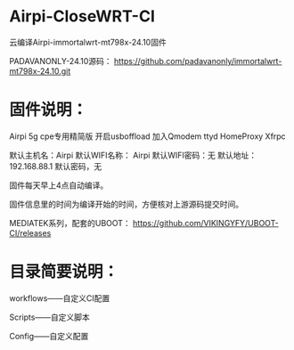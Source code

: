 # Airpi-CloseWRT-CI
云编译Airpi-immortalwrt-mt798x-24.10固件

PADAVANONLY-24.10源码：
https://github.com/padavanonly/immortalwrt-mt798x-24.10.git


# 固件说明：

Airpi 5g cpe专用精简版
开启usboffload 加入Qmodem ttyd HomeProxy Xfrpc

默认主机名：Airpi
默认WIFI名称： Airpi
默认WIFI密码：无
默认地址：192.168.88.1
默认密码，无

固件每天早上4点自动编译。

固件信息里的时间为编译开始的时间，方便核对上游源码提交时间。

MEDIATEK系列，配套的UBOOT：
https://github.com/VIKINGYFY/UBOOT-CI/releases

# 目录简要说明：

workflows——自定义CI配置

Scripts——自定义脚本

Config——自定义配置
